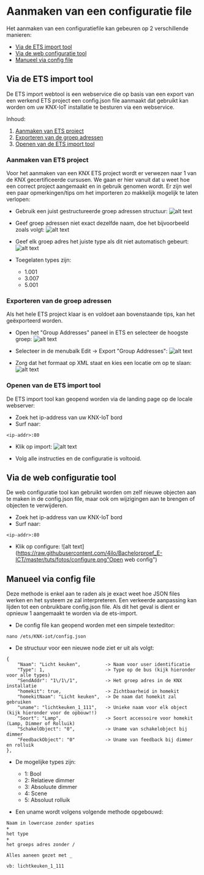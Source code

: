 # Aanmaken van een configuratie file

Het aanmaken van een configuratiefile kan gebeuren op 2 verschillende manieren:

- [Via de ETS import tool](#via-de-ets-import-tool)
- [Via de web configuratie tool](#via-de-web-configuratie-tool)
- [Manueel via config file](#manueel-via-config-file)

## Via de ETS import tool

De ETS import webtool is een webservice die op basis van een export van een werkend ETS project een config.json file aanmaakt dat gebruikt kan worden om uw KNX-IoT installatie te besturen via een webservice. 

Inhoud:

1. [Aanmaken van ETS project](#aanmaken-van-ets-project)
2. [Exporteren van de groep adressen](#exporteren-van-de-groep-adressen)
3. [Openen van de ETS import tool](#openen-van-de-ETS-import-tool)


### Aanmaken van ETS project

Voor het aanmaken van een KNX ETS project wordt er verwezen naar 1 van de KNX gecertificeerde cursusen. We gaan er hier vanuit dat u weet hoe een correct project aangemaakt en in gebruik genomen wordt. Er zijn wel een paar opmerkingen/tips om het importeren zo makkelijk mogelijk te laten verlopen:


- Gebruik een juist gestructureerde groep adressen structuur: 
![alt text](https://raw.githubusercontent.com/4ilo/Bachelorproef_E-ICT/master/tuts/fotos/gstructuur.png "Groep adressen structuur")


- Geef groep adressen niet exact dezelfde naam, doe het bijvoorbeeld zoals volgt:
![alt text](https://raw.githubusercontent.com/4ilo/Bachelorproef_E-ICT/master/tuts/fotos/gnaam.png "Namen van groep adressen")

- Geef elk groep adres het juiste type als dit niet automatisch gebeurt:
![alt text](https://raw.githubusercontent.com/4ilo/Bachelorproef_E-ICT/master/tuts/fotos/gtype.png "Type van groep adressen")
- Toegelaten types zijn:
	- 1.001
	- 3.007
	- 5.001


### Exporteren van de groep adressen

Als het hele ETS project klaar is en voldoet aan bovenstaande tips, kan het geëxporteerd worden.

- Open het "Group Addresses" paneel in ETS en selecteer de hoogste groep:
![alt text](https://raw.githubusercontent.com/4ilo/Bachelorproef_E-ICT/master/tuts/fotos/hoofdgroep.png "Selecteer de hoofdgroep")

- Selecteer in de menubalk Edit -> Export "Group Addresses":
![alt text](https://raw.githubusercontent.com/4ilo/Bachelorproef_E-ICT/master/tuts/fotos/export.png "Selecteer de export tool")

- Zorg dat het formaat op XML staat en kies een locatie om op te slaan:
![alt text](https://raw.githubusercontent.com/4ilo/Bachelorproef_E-ICT/master/tuts/fotos/export2.png "Kies XML als output")


### Openen van de ETS import tool

De ETS import tool kan geopend worden via de landing page op de locale webserver:

- Zoek het ip-address van uw KNX-IoT bord
- Surf naar:
```
<ip-addr>:80
```

- Klik op import:
![alt text](https://raw.githubusercontent.com/4ilo/Bachelorproef_E-ICT/master/tuts/fotos/landingPage.png "Open ETS import")

- Volg alle instructies en de configuratie is voltooid.


## Via de web configuratie tool

De web configuratie tool kan gebruikt worden om zelf nieuwe objecten aan te maken in de config.json file, maar ook om wijzigingen aan te brengen of objecten te verwijderen.

- Zoek het ip-address van uw KNX-IoT bord
- Surf naar:
```
<ip-addr>:80
```

- Klik op configure:
![alt text](https://raw.githubusercontent.com/4ilo/Bachelorproef_E-ICT/master/tuts/fotos/configure.png"Open web config")


## Manueel via config file

Deze methode is enkel aan te raden als je exact weet hoe JSON files werken en het systeem ze zal interpreteren. Een verkeerde aanpassing kan lijden tot een onbruikbare config.json file. Als dit het geval is dient er opnieuw 1 aangemaakt te worden via de ets-import.


- De config file kan geopend worden met een simpele texteditor: 

```
nano /ets/KNX-iot/config.json
```
- De structuur voor een nieuwe node ziet er uit als volgt:

```
{
    "Naam": "Licht keuken",			-> Naam voor user identificatie
    "Type": 1,						-> Type op de bus (kijk hieronder voor alle types)
    "SendAddr": "1\/1\/1",			-> Het groep adres in de KNX installatie
    "homekit": true,				-> Zichtbaarheid in homekit
    "homekitNaam": "Licht keuken",	-> De naam dat homekit zal gebruiken
    "uname": "lichtkeuken_1_111",	-> Unieke naam voor elk object (kijk hieronder voor de opbouw!!)
    "Soort": "Lamp",				-> Soort accessoire voor homekit (Lamp, Dimmer of Rolluik)
    "SchakelObject": "0",			-> Uname van schakelobject bij dimmer 
    "FeedbackObject": "0"			-> Uname van feedback bij dimmer en rolluik
},
```

- De mogelijke types zijn:
	- 1: Bool
	- 2: Relatieve dimmer
	- 3: Absoluute dimmer
	- 4: Scene
	- 5: Absoluut rolluik

- Een uname wordt volgens volgende methode opgebouwd:

```
Naam in lowercase zonder spaties
+
het type
+
het groeps adres zonder /

Alles aaneen gezet met _

vb: lichtkeuken_1_111
```